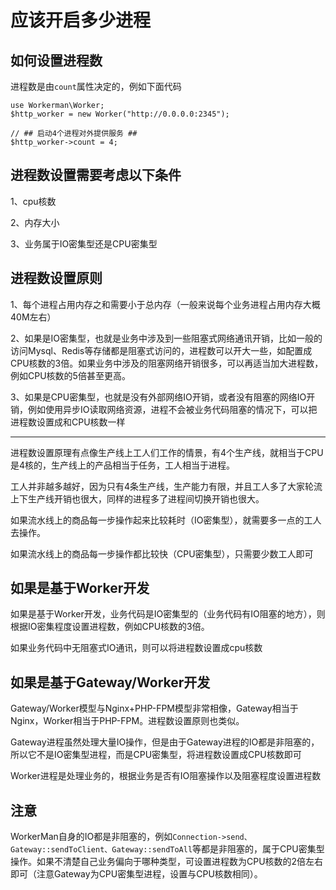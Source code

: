 # 应该开启多少进程

## 如何设置进程数
进程数是由```count```属性决定的，例如下面代码
```
use Workerman\Worker;
$http_worker = new Worker("http://0.0.0.0:2345");

// ## 启动4个进程对外提供服务 ##
$http_worker->count = 4;

```

## 进程数设置需要考虑以下条件
1、cpu核数

2、内存大小

3、业务属于IO密集型还是CPU密集型

## 进程数设置原则

1、每个进程占用内存之和需要小于总内存（一般来说每个业务进程占用内存大概40M左右）

2、如果是IO密集型，也就是业务中涉及到一些阻塞式网络通讯开销，比如一般的访问Mysql、Redis等存储都是阻塞式访问的，进程数可以开大一些，如配置成CPU核数的3倍。如果业务中涉及的阻塞网络开销很多，可以再适当加大进程数，例如CPU核数的5倍甚至更高。

3、如果是CPU密集型，也就是没有外部网络IO开销，或者没有阻塞的网络IO开销，例如使用异步IO读取网络资源，进程不会被业务代码阻塞的情况下，可以把进程数设置成和CPU核数一样

****

进程数设置原理有点像生产线上工人们工作的情景，有4个生产线，就相当于CPU是4核的，生产线上的产品相当于任务，工人相当于进程。

工人并非越多越好，因为只有4条生产线，生产能力有限，并且工人多了大家轮流上下生产线开销也很大，同样的进程多了进程间切换开销也很大。

如果流水线上的商品每一步操作起来比较耗时（IO密集型），就需要多一点的工人去操作。

如果流水线上的商品每一步操作都比较快（CPU密集型），只需要少数工人即可

## 如果是基于Worker开发
如果是基于Worker开发，业务代码是IO密集型的（业务代码有IO阻塞的地方），则根据IO密集程度设置进程数，例如CPU核数的3倍。

如果业务代码中无阻塞式IO通讯，则可以将进程数设置成cpu核数


## 如果是基于Gateway/Worker开发
Gateway/Worker模型与Nginx+PHP-FPM模型非常相像，Gateway相当于Nginx，Worker相当于PHP-FPM。进程数设置原则也类似。

Gateway进程虽然处理大量IO操作，但是由于Gateway进程的IO都是非阻塞的，所以它不是IO密集型进程，而是CPU密集型，将进程数设置成CPU核数即可

Worker进程是处理业务的，根据业务是否有IO阻塞操作以及阻塞程度设置进程数

## 注意
WorkerMan自身的IO都是非阻塞的，例如```Connection->send、Gateway::sendToClient、Gateway::sendToAll```等都是非阻塞的，属于CPU密集型操作。如果不清楚自己业务偏向于哪种类型，可设置进程数为CPU核数的2倍左右即可（注意Gateway为CPU密集型进程，设置与CPU核数相同）。



